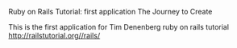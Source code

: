 Ruby on Rails Tutorial: first application
The Journey to Create


This is the first application for Tim Denenberg 
ruby on rails tutorial http://railstutorial.org//rails/
